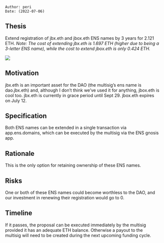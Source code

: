 
```plain text
Author: peri
Date: (2022-07-06)
```

## Thesis

Extend registration of jbx.eth and jbox.eth ENS names by 3 years for 2.121 ETH.
_Note: The cost of extending jbx.eth is 1.697 ETH (higher due to being a 3-letter ENS name), while the cost to extend jbox.eth is only 0.424 ETH._

![](https://s3.us-west-2.amazonaws.com/secure.notion-static.com/433bae04-f723-456e-a474-59edfb5ad4b2/Untitled.png?X-Amz-Algorithm=AWS4-HMAC-SHA256&X-Amz-Content-Sha256=UNSIGNED-PAYLOAD&X-Amz-Credential=AKIAT73L2G45EIPT3X45%2F20220729%2Fus-west-2%2Fs3%2Faws4_request&X-Amz-Date=20220729T003235Z&X-Amz-Expires=3600&X-Amz-Signature=3fc9562c40a0ca8ad4345531d8936564170b7f63208f0e0376a6ddc44645f7fd&X-Amz-SignedHeaders=host&x-id=GetObject)

## Motivation

jbx.eth is an important asset for the DAO (the multisig’s ens name is dao.jbx.eth) and, although I don’t think we’ve used it for anything, jbox.eth is cool too. jbx.eth is currently in grace period until Sept 29. jbox.eth expires on July 12.

## Specification

Both ENS names can be extended in a single transaction via app.ens.domains, which can be executed by the multisig via the ENS gnosis app.

## Rationale

This is the only option for retaining ownership of these ENS names.

## Risks

One or both of these ENS names could become worthless to the DAO, and our investment in renewing their registration would go to 0.

## Timeline

If it passes, the proposal can be executed immediately by the multisig provided it has an adequate ETH balance. Otherwise a payout to the multisig will need to be created during the next upcoming funding cycle.
